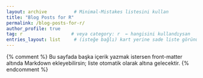 ```yaml
---
layout: archive          # Minimal-Mistakes listesini kullan
title: "Blog Posts for R"
permalink: /blog-posts-for-r/
author_profile: true
tag: r                  # veya category: r  ← hangisini kullandıysan
entries_layout: list     # (isteğe bağlı) kart yerine sade liste görünümü
---
```


{% comment %}
Bu sayfada başka içerik yazmak istersen front-matter altında Markdown ekleyebilirsin;
liste otomatik olarak altına gelecektir.
{% endcomment %}
